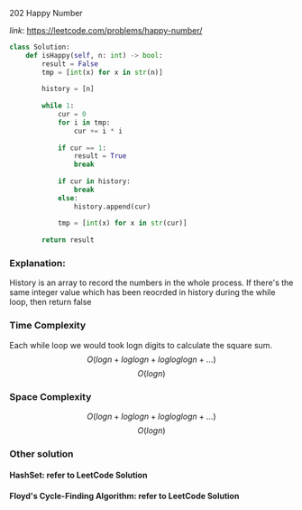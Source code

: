 202 Happy Number

*link*: https://leetcode.com/problems/happy-number/

```python
class Solution:
    def isHappy(self, n: int) -> bool:
        result = False
        tmp = [int(x) for x in str(n)]
        
        history = [n]
        
        while 1:
            cur = 0
            for i in tmp:
                cur += i * i
            
            if cur == 1:
                result = True
                break
            
            if cur in history:
                break
            else:
                history.append(cur)
                
            tmp = [int(x) for x in str(cur)]
        
        return result
```

### Explanation:
History is an array to record the numbers in the whole process.
If there's the same integer value which has been reocrded in history during the while loop, then return false

### Time Complexity
Each while loop we would took logn digits to calculate the square sum.
$$ O(log n + loglog n + logloglog n + ...)$$
$$ O(log n) $$

### Space Complexity
$$ O(log n + loglog n + logloglog n + ... )$$
$$ O(log n) $$

### Other solution
#### HashSet: refer to LeetCode Solution
#### Floyd's Cycle-Finding Algorithm: refer to LeetCode Solution

